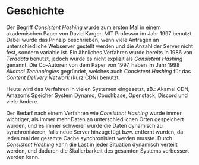 # Geschichte
Der Begriff _Consistent Hashing_ wurde zum ersten Mal in einem akademischen Paper von David Karger, MIT Professor im Jahr 1997 benutzt. Dabei wurde das Prinzip beschrieben, wenn viele Anfragen an unterschiedliche Webserver gestellt werden und die Anzahl der Server nicht fest, sondern variable ist. Ein ähnliches Verfahren wurde bereits in 1986 von _Teradata_ benutzt, jedoch wurde es nicht explizit als _Consistent Hashing_ genannt. Die Co-Autoren von dem Paper von 1997, haben im Jahr 1998 _Akamai Technologies_ gegründet, welches auch _Consistent Hashing_ für das *Content Delivery Network* (kurz CDN) benutzt. 

Heute wird das Verfahren in vielen Systemen eingesetzt, zB.: Akamai CDN, Amazon’s Speicher System Dynamo, Couchbase, Openstack, Discord und viele Andere.

Der Bedarf nach einem Verfahren wie _Consistent Hashing_ wurde immer wichtiger, als immer mehr Daten an unterschiedlichen Orten gespeichert wurden, und es immer schwerer wurde die Daten dynamisch zu synchronisieren, falls neue Server hinzugefügt bzw. entfernt wurden, da jedes mal der gesamte Cache synchronisiert werden musste. Durch _Consistent Hashing_ kann die Last in jeder Situation dynamisch verteilt werden, und dadurch die Skalierbarkeit des gesamten Systems verbessert werden kann.